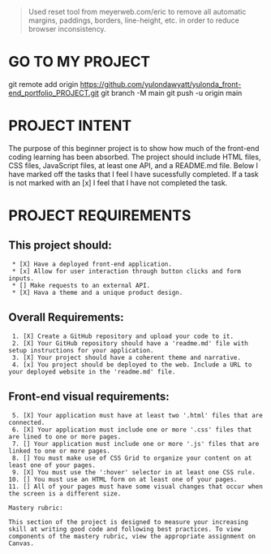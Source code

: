 > Used reset tool from meyerweb.com/eric to remove all automatic
> margins, paddings, borders, line-height, etc. in order to 
> reduce browser inconsistency.  

GO TO MY PROJECT
=================
git remote add origin https://github.com/yulondawyatt/yulonda_front-end_portfolio_PROJECT.git
git branch -M main
git push -u origin main

PROJECT INTENT
===============
The purpose of this beginner project is to show how much of the front-end coding learning has been absorbed. The project should include HTML files, CSS files, JavaScript files, at least one API, and a README.md file. Below I have marked off the tasks that I feel I have sucessfully completed. If a task is not marked with an [x] I feel that I have not completed the task. 

PROJECT REQUIREMENTS
=======================

This project should:
--------------------

     * [X] Have a deployed front-end application.
     * [x] Allow for user interaction through button clicks and form inputs.
     * [] Make requests to an external API.
     * [X] Hava a theme and a unique product design.

Overall Requirements:
---------------------

     1. [X] Create a GitHub repository and upload your code to it.
     2. [X] Your GitHub repository should have a 'readme.md' file with setup instructions for your application.
     3. [X] Your project should have a coherent theme and narrative.
     4. [x] You project should be deployed to the web. Include a URL to your deployed website in the 'readme.md' file.

Front-end visual requirements:
-----------------------------

     5. [X] Your application must have at least two '.html' files that are connected.
     6. [X] Your application must include one or more '.css' files that are lined to one or more pages.
     7. [] Your application must include one or more '.js' files that are linked to one or more pages.
     8. [] You must make use of CSS Grid to organize your content on at least one of your pages.
     9. [X] You must use the ':hover' selector in at least one CSS rule.
    10. [] You must use an HTML form on at least one of your pages.
    11. [] All of your pages must have some visual changes that occur when the screen is a different size.

    Mastery rubric:

    This section of the project is designed to measure your increasing skill at writing good code and following best practices. To view components of the mastery rubric, view the appropriate assignment on Canvas.




